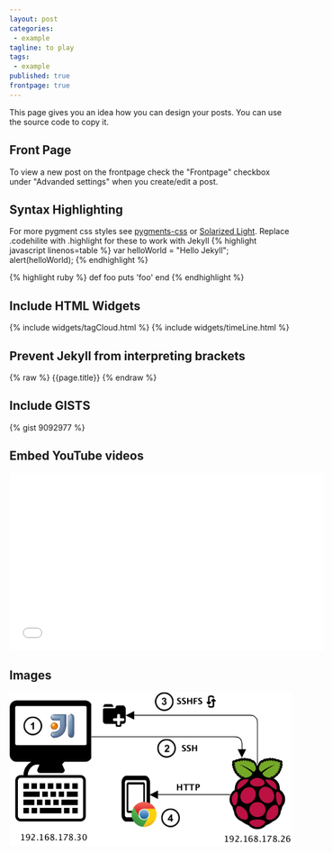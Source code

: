 ```yaml
---
layout: post
categories:
 - example
tagline: to play
tags:
 - example
published: true
frontpage: true
---
```

This page gives you an idea how you can design your posts. You can use the source code to copy it.   

<!-- more -->

## Front Page
To view a new post on the frontpage check the "Frontpage" checkbox under "Advanded settings" when you create/edit a post.

## Syntax Highlighting

For more pygment css styles see [pygments-css](https://github.com/richleland/pygments-css) or [Solarized Light](http://ethanschoonover.com/solarized). Replace .codehilite with .highlight for these to work with Jekyll
{% highlight javascript linenos=table %}
var helloWorld = "Hello Jekyll";
alert(helloWorld);
{% endhighlight %}

{% highlight ruby %}
def foo
  puts 'foo'
end
{% endhighlight %}

## Include HTML Widgets
{% include widgets/tagCloud.html %}
{% include widgets/timeLine.html %}

## Prevent Jekyll from interpreting brackets
{% raw %}
{{page.title}}
{% endraw %}

## Include GISTS
{% gist 9092977 %}

## Embed YouTube videos
<iframe width="560" height="315"  src="//www.youtube.com/embed/XK-dLdLQdIE" frameborder="0"></iframe>

## Images
![Develop local, run remote](/assets/images/DevEnvironment.png)